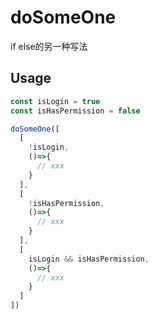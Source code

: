 # doSomeOne

if else的另一种写法

## Usage
```ts
const isLogin = true
const isHasPermission = false

doSomeOne([
  [
    !isLogin,
    ()=>{
      // xxx
    }
  ],
  [
    !isHasPermission,
    ()=>{
      // xxx
    }
  ],
  [
    isLogin && isHasPermission,
    ()=>{
      // xxx
    }
  ]
])
```
